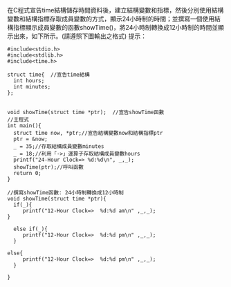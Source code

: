 在C程式宣告time結構儲存時間資料後，建立結構變數和指標，然後分別使用結構變數和結構指標存取成員變數的方式，顯示24小時制的時間；並撰寫一個使用結構指標顯示成員變數的函數showTime()，將24小時制轉換成12小時制的時間並顯示出來，如下所示。(請遵照下圖輸出之格式)
提示：
```
#include<stdio.h>
#include<stdlib.h>
#include<time.h>  

struct time{  //宣告time結構
  int hours;
  int minutes;
};


void showTime(struct time *ptr);  //宣告showTime函數
//主程式
int main(){
  struct time now, *ptr;//宣告結構變數now和結構指標ptr
  ptr = &now;
  _ = 35;//存取結構成員變數minutes
  _ = 18;//利用「->」運算子存取結構成員變數hours
  printf("24-Hour Clock=> %d:%d\n", _,_);
  showTime(ptr);//呼叫函數
  return 0;
}

//撰寫showTime函數: 24小時制轉換成12小時制
void showTime(struct time *ptr){
  if(_){
     printf("12-Hour Clock=>  %d:%d am\n" ,_,_);
}

  else if(_){
     printf("12-Hour Clock=>  %d:%d pm\n" ,_,_);
  }

else{
     printf("12-Hour Clock=>  %d:%d pm\n" ,_,_);
  }

}
